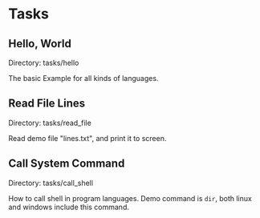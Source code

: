 Tasks
=====


Hello, World
------------
Directory: tasks/hello

The basic Example for all kinds of languages.

Read File Lines
---------------
Directory: tasks/read_file

Read demo file "lines.txt", and print it to screen.

Call System Command
-------------------
Directory: tasks/call_shell

How to call shell in program languages. Demo command is `dir`, both linux and
windows include this command.






